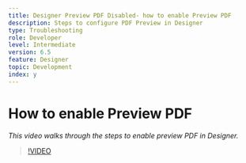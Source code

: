 ```yaml
---
title: Designer Preview PDF Disabled- how to enable Preview PDF
description: Steps to configure PDF Preview in Designer
type: Troubleshooting
role: Developer 
level: Intermediate
version: 6.5
feature: Designer
topic: Development
index: y
---
```


# How to enable Preview PDF

*This video walks through the steps to enable preview PDF in Designer.*

>[!VIDEO](https://video.tv.adobe.com/v/335500?quality=9&learn=on)
